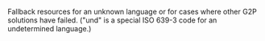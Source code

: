 Fallback resources for an unknown language or for cases where other G2P solutions
have failed.  ("und" is a special ISO 639-3 code for an undetermined language.)
